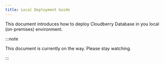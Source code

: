 ```yaml
---
title: Local Deployment Guide
---
```


This document introduces how to deploy Cloudberry Database in you local (on-premises) environment.

:::note

This document is currently on the way. Please stay watching.

:::
